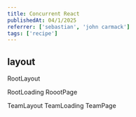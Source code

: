 ```yaml
---
title: Concurrent React
publishedAt: 04/1/2025
referrer: ['sebastian', 'john carmack']
tags: ['recipe']
---
```



## layout


RootLayout

RootLoading
RoootPage

TeamLayout
TeamLoading
TeamPage
